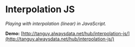 # Interpolation JS

*Playing with interpolation (linear) in JavaScript.*

**Demo:** [http://tanguy.alwaysdata.net/hub/interpolation-js/](http://tanguy.alwaysdata.net/hub/interpolation-js/)
